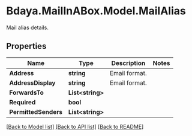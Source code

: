 # Bdaya.MailInABox.Model.MailAlias
Mail alias details.

## Properties

Name | Type | Description | Notes
------------ | ------------- | ------------- | -------------
**Address** | **string** | Email format. | 
**AddressDisplay** | **string** | Email format. | 
**ForwardsTo** | **List&lt;string&gt;** |  | 
**Required** | **bool** |  | 
**PermittedSenders** | **List&lt;string&gt;** |  | 

[[Back to Model list]](../../README.md#documentation-for-models) [[Back to API list]](../../README.md#documentation-for-api-endpoints) [[Back to README]](../../README.md)

